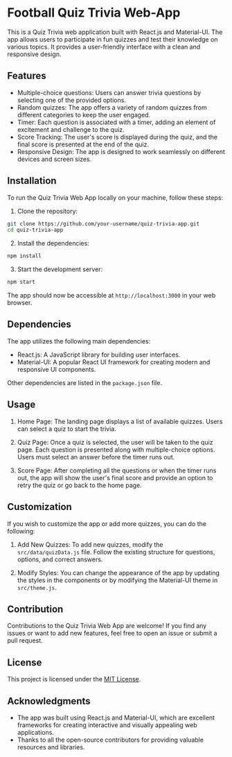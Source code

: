 # Football Quiz Trivia Web-App

This is a Quiz Trivia web application built with React.js and Material-UI. The app allows users to participate in fun quizzes and test their knowledge on various topics. It provides a user-friendly interface with a clean and responsive design.

## Features

- Multiple-choice questions: Users can answer trivia questions by selecting one of the provided options.
- Random quizzes: The app offers a variety of random quizzes from different categories to keep the user engaged.
- Timer: Each question is associated with a timer, adding an element of excitement and challenge to the quiz.
- Score Tracking: The user's score is displayed during the quiz, and the final score is presented at the end of the quiz.
- Responsive Design: The app is designed to work seamlessly on different devices and screen sizes.

## Installation

To run the Quiz Trivia Web App locally on your machine, follow these steps:

1. Clone the repository:

```bash
git clone https://github.com/your-username/quiz-trivia-app.git
cd quiz-trivia-app
```

2. Install the dependencies:

```bash
npm install
```

3. Start the development server:

```bash
npm start
```

The app should now be accessible at `http://localhost:3000` in your web browser.

## Dependencies

The app utilizes the following main dependencies:

- React.js: A JavaScript library for building user interfaces.
- Material-UI: A popular React UI framework for creating modern and responsive UI components.

Other dependencies are listed in the `package.json` file.

## Usage

1. Home Page: The landing page displays a list of available quizzes. Users can select a quiz to start the trivia.

2. Quiz Page: Once a quiz is selected, the user will be taken to the quiz page. Each question is presented along with multiple-choice options. Users must select an answer before the timer runs out.

3. Score Page: After completing all the questions or when the timer runs out, the app will show the user's final score and provide an option to retry the quiz or go back to the home page.

## Customization

If you wish to customize the app or add more quizzes, you can do the following:

1. Add New Quizzes: To add new quizzes, modify the `src/data/quizData.js` file. Follow the existing structure for questions, options, and correct answers.

2. Modify Styles: You can change the appearance of the app by updating the styles in the components or by modifying the Material-UI theme in `src/theme.js`.

## Contribution

Contributions to the Quiz Trivia Web App are welcome! If you find any issues or want to add new features, feel free to open an issue or submit a pull request.

## License

This project is licensed under the [MIT License](LICENSE).

## Acknowledgments

- The app was built using React.js and Material-UI, which are excellent frameworks for creating interactive and visually appealing web applications.
- Thanks to all the open-source contributors for providing valuable resources and libraries.